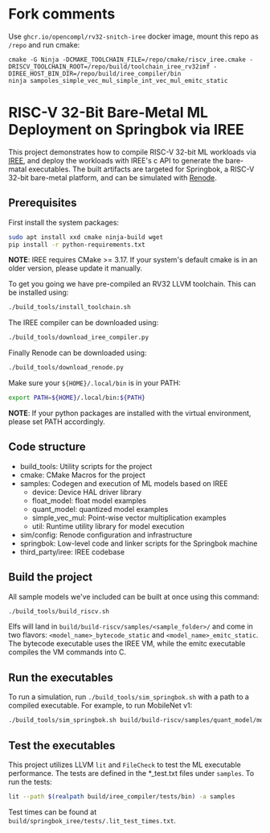 # Fork comments

Use `ghcr.io/opencompl/rv32-snitch-iree` docker image, mount this repo as `/repo` and run cmake:
```shell
cmake -G Ninja -DCMAKE_TOOLCHAIN_FILE=/repo/cmake/riscv_iree.cmake -DRISCV_TOOLCHAIN_ROOT=/repo/build/toolchain_iree_rv32imf -DIREE_HOST_BIN_DIR=/repo/build/iree_compiler/bin
ninja sampoles_simple_vec_mul_simple_int_vec_mul_emitc_static
```

# RISC-V 32-Bit Bare-Metal ML Deployment on Springbok via IREE

This project demonstrates how to compile RISC-V 32-bit ML workloads via
[IREE](https://github.com/google/iree), and deploy the workloads with IREE's c
API to generate the bare-matal executables. The built artifacts are targeted for
Springbok, a RISC-V 32-bit bare-metal platform, and can be simulated with
[Renode](https://github.com/renode/renode).

## Prerequisites

First install the system packages:

```bash
sudo apt install xxd cmake ninja-build wget
pip install -r python-requirements.txt
```

**NOTE**: IREE requires CMake >= 3.17. If your system's default cmake is in an
older version, please update it manually.

To get you going we have pre-compiled an RV32 LLVM toolchain. This can be installed using:

```bash
./build_tools/install_toolchain.sh
```

The IREE compiler can be downloaded using:

```bash
./build_tools/download_iree_compiler.py
```

Finally Renode can be downloaded using:

```bash
./build_tools/download_renode.py
```

Make sure your `${HOME}/.local/bin` is in your PATH:

```bash
export PATH=${HOME}/.local/bin:${PATH}
```

**NOTE**: If your python packages are installed with the virtual environment,
please set PATH accordingly.

## Code structure

* build_tools: Utility scripts for the project
* cmake: CMake Macros for the project
* samples: Codegen and execution of ML models based on IREE
  * device: Device HAL driver library
  * float_model: float model examples
  * quant_model: quantized model examples
  * simple_vec_mul: Point-wise vector multiplication examples
  * util: Runtime utility library for model execution
* sim/config: Renode configuration and infrastructure
* springbok: Low-level code and linker scripts for the Springbok machine
* third_party/iree: IREE codebase

## Build the project

All sample models we've included can be built at once using this command:

```bash
./build_tools/build_riscv.sh
```

Elfs will land in `build/build-riscv/samples/<sample_folder>/` and come in two flavors: `<model_name>_bytecode_static` and `<model_name>_emitc_static`. The bytecode executable uses the IREE VM, while the emitc executable compiles the VM commands into C.

## Run the executables

To run a simulation, run `./build_tools/sim_springbok.sh` with a path to a compiled executable. For example, to run MobileNet v1:

```bash
./build_tools/sim_springbok.sh build/build-riscv/samples/quant_model/mobilenet_v1_emitc_static
```

## Test the executables

This project utilizes LLVM `lit` and `FileCheck` to test the ML
executable performance. The tests are defined in the *_test.txt files under
`samples`. To run the tests:

```bash
lit --path $(realpath build/iree_compiler/tests/bin) -a samples
```

Test times can be found at `build/springbok_iree/tests/.lit_test_times.txt`.
